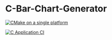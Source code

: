 # C-Bar-Chart-Generator

[![CMake on a single platform](https://github.com/AlexanderLJX/C-Bar-Chart-Generator/actions/workflows/cmake-single-platform.yml/badge.svg)](https://github.com/AlexanderLJX/C-Bar-Chart-Generator/actions/workflows/cmake-single-platform.yml)

[![C Application CI](https://github.com/AlexanderLJX/C-Bar-Chart-Generator/actions/workflows/ci.yml/badge.svg)](https://github.com/AlexanderLJX/C-Bar-Chart-Generator/actions/workflows/ci.yml)